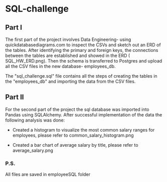 # SQL-challenge


## Part I
The first part of the project involves Data Engineering- using quickdatabasediagrams.com to inspect the CSVs and sketch out an ERD of the tables. After identifying the primary and foreign keys, the connections between the tables are established and showed in the ERD (  SQL_HW_ERD.png). Then the schema is transferred to Postgres and upload all the CSV files in the new database- employees_db.

The "sql_challenge.sql" file contains all the steps of creating the tables in the "employees_db" and importing the data from the CSV files.


## Part II

For the second part of the project the sql database was imported into Pandas using SQLAlchemy.
After successful implementation of the data the following analysis was done:

 -  Created a histogram to visualize the most common salary ranges for employees, 
      please refer to common_salary_histogram.png

 -  Created a bar chart of average salary by title, 
      please refer to average_salary.png



### P.S. 
All files are saved in employeeSQL folder
